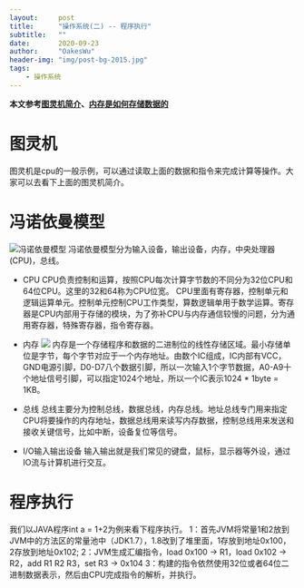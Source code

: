 ```yaml
---
layout:     post
title:      "操作系统(二) -- 程序执行"
subtitle:   ""
date:       2020-09-23
author:     "OakesWu"
header-img: "img/post-bg-2015.jpg"
tags:
    - 操作系统
---
```


**本文参考[图灵机简介](https://zhuanlan.zhihu.com/p/143834012)、[内存是如何存储数据的](https://www.zhihu.com/question/289555024/answer/1134803042?utm_source=wechat_session&utm_medium=social&utm_oi=754455964719022080&utm_content=group3_Answer&utm_campaign=shareopn)**
# 图灵机
图灵机是cpu的一般示例，可以通过读取上面的数据和指令来完成计算等操作。大家可以去看下上面的图灵机简介。

# 冯诺依曼模型
![冯诺依曼模型](http://upload-images.jianshu.io/upload_images/9082703-63d7edcad8d0de1e.png?imageMogr2/auto-orient/strip%7CimageView2/2/w/1240)
冯诺依曼模型分为输入设备，输出设备，内存，中央处理器(CPU)，总线。

- CPU
CPU负责控制和运算，按照CPU每次计算字节数的不同分为32位CPU和64位CPU。这里的32和64称为CPU位宽。
CPU里面有寄存器，控制单元和逻辑运算单元。控制单元控制CPU工作类型，算数逻辑单用于数学运算。寄存器是CPU内部用于存储的模块，为了弥补CPU与内存通信较慢的问题，分为通用寄存器，特殊寄存器，指令寄存器。

- 内存
![](http://upload-images.jianshu.io/upload_images/9082703-a149c6cda50861be.png?imageMogr2/auto-orient/strip%7CimageView2/2/w/1240)
内存是一个存储程序和数据的二进制位的线性存储区域。最小存储单位是字节，每个字节对应于一个内存地址。由数个IC组成，IC内部有VCC，GND电源引脚，D0-D7八个数据引脚，所以一次输入1个字节数据，A0-A9十个地址信号引脚，可以指定1024个地址，所以一个IC表示1024 * 1byte = 1KB。

- 总线
总线主要分为控制总线，数据总线，内存总线。地址总线专门用来指定CPU将要操作的内存地址，数据总线用来读写内存数据，控制总线用来发送和接收关键信号，比如中断，设备复位等信号。

- I/O输入输出设备
输入输出就是我们常见的键盘，鼠标，显示器等外设，通过IO流与计算机进行交互。

# 程序执行
我们以JAVA程序int a = 1+2为例来看下程序执行。
1：首先JVM将常量1和2放到JVM中的方法区的常量池中（JDK1.7），1.8改到了堆里面，1存放到地址0x100，2存放到地址0x102;
2：JVM生成汇编指令，load 0x100 -> R1，load 0x102 -> R2，add R1 R2 R3，set R3 -> 0x104
3：构建的指令依然使用32位或者64位二进制数据表示，然后由CPU完成指令的解析，并执行。
